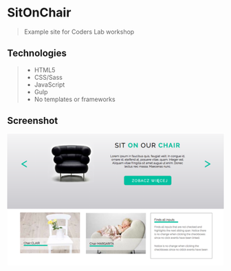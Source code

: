 # SitOnChair
> Example site for Coders Lab workshop

## Technologies
> - HTML5
> - CSS/Sass
> - JavaScript
> - Gulp
> - No templates or frameworks

## Screenshot

![SitOnChair Site Screenshot](sitonchair-screenshot.png?raw=true "SitOnChair Site")
